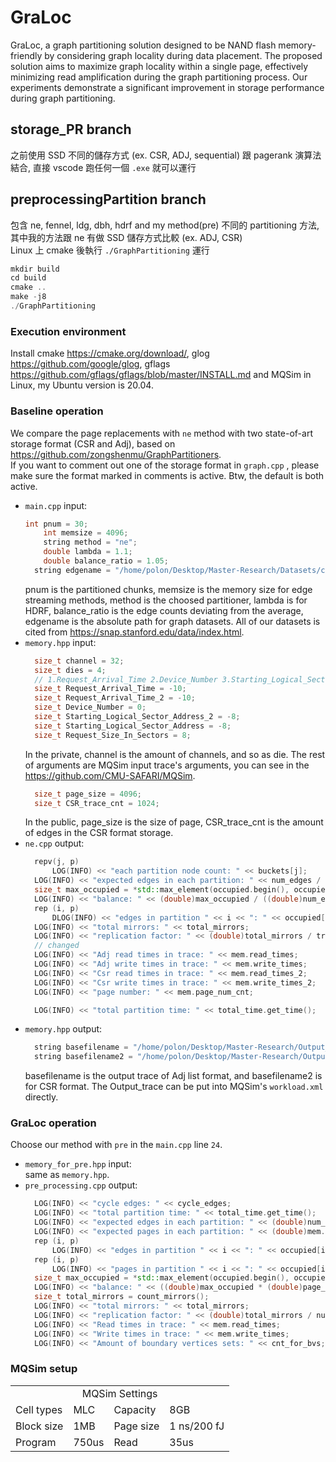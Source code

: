 ﻿# GraLoc
GraLoc, a graph partitioning solution designed to be NAND flash memory-friendly by considering graph locality during data placement. The proposed solution aims to maximize graph locality within a single page, effectively minimizing read amplification during the graph partitioning process. Our experiments demonstrate a significant improvement in storage performance during graph partitioning. 
## storage_PR branch
之前使用 SSD 不同的儲存方式 (ex. CSR, ADJ, sequential) 跟 pagerank 演算法結合, 直接 vscode 跑任何一個 `.exe` 就可以運行
## preprocessingPartition branch
包含 ne, fennel, ldg, dbh, hdrf and my method(pre) 不同的 partitioning 方法, 其中我的方法跟 ne 有做 SSD 儲存方式比較 (ex. ADJ, CSR)  
Linux 上 cmake 後執行 `./GraphPartitioning` 運行  
```c++
mkdir build
cd build
cmake ..
make -j8
./GraphPartitioning 
```
  
### Execution environment 
Install cmake <https://cmake.org/download/>, glog <https://github.com/google/glog>, gflags <https://github.com/gflags/gflags/blob/master/INSTALL.md> and MQSim in Linux, my Ubuntu version is 20.04. 
  
### Baseline operation 
We compare the page replacements with `ne` method with two state-of-art storage format (CSR and Adj), based on <https://github.com/zongshenmu/GraphPartitioners>.  
If you want to comment out one of the storage format in `graph.cpp` , please make sure the format marked in comments is active. Btw, the default is both active. 
* `main.cpp` input:    
  ```c++
  int pnum = 30;
      int memsize = 4096;
      string method = "ne";
      double lambda = 1.1;
      double balance_ratio = 1.05;
    string edgename = "/home/polon/Desktop/Master-Research/Datasets/com-youtube.ungraph.txt";
  ```
  pnum is the partitioned chunks, memsize is the memory size for edge streaming methods, method is the choosed partitioner, lambda is for HDRF, balance_ratio is the edge counts deviating from the average, edgename is the absolute path for graph datasets. All of our datasets is cited from <https://snap.stanford.edu/data/index.html>.  
* `memory.hpp` input:
  ```c++
    size_t channel = 32; 
    size_t dies = 4; 
    // 1.Request_Arrival_Time 2.Device_Number 3.Starting_Logical_Sector_Address 4.Request_Size_In_Sectors 5.Type_of_Requests[0 for write, 1 for read]
    size_t Request_Arrival_Time = -10; 
    size_t Request_Arrival_Time_2 = -10;
    size_t Device_Number = 0; 
    size_t Starting_Logical_Sector_Address_2 = -8;
    size_t Starting_Logical_Sector_Address = -8; 
    size_t Request_Size_In_Sectors = 8;
  ```
  In the private, channel is the amount of channels, and so as die. The rest of arguments are MQSim input trace's arguments, you can see in the <https://github.com/CMU-SAFARI/MQSim>. 
  ```c++
    size_t page_size = 4096; 
    size_t CSR_trace_cnt = 1024;
  ```
  In the public, page_size is the size of page, CSR_trace_cnt is the amount of edges in the CSR format storage. 
* `ne.cpp` output:
  ```c++
    repv(j, p)
        LOG(INFO) << "each partition node count: " << buckets[j];
    LOG(INFO) << "expected edges in each partition: " << num_edges / p;
    size_t max_occupied = *std::max_element(occupied.begin(), occupied.end());
    LOG(INFO) << "balance: " << (double)max_occupied / ((double)num_edges / p);
    rep (i, p)
        DLOG(INFO) << "edges in partition " << i << ": " << occupied[i];
    LOG(INFO) << "total mirrors: " << total_mirrors;
    LOG(INFO) << "replication factor: " << (double)total_mirrors / true_vids.popcount();
    // changed
    LOG(INFO) << "Adj read times in trace: " << mem.read_times;
    LOG(INFO) << "Adj write times in trace: " << mem.write_times;
    LOG(INFO) << "Csr read times in trace: " << mem.read_times_2;
    LOG(INFO) << "Csr write times in trace: " << mem.write_times_2;
    LOG(INFO) << "page number: " << mem.page_num_cnt;

    LOG(INFO) << "total partition time: " << total_time.get_time();
  ```
* `memory.hpp` output:
  ```c++
    string basefilename = "/home/polon/Desktop/Master-Research/Output_trace_ne_yt_adj.txt"; 
    string basefilename2 = "/home/polon/Desktop/Master-Research/Output_trace_ne_yt_csr.txt";
  ```
  basefilename is the output trace of Adj list format, and basefilename2 is for CSR format. The Output_trace can be put into MQSim's `workload.xml` directly.  
### GraLoc operation
Choose our method with `pre` in the `main.cpp` line `24`.  
* `memory_for_pre.hpp` input:  
  same as `memory.hpp`.  
* `pre_processing.cpp` output:  
  ```c++
    LOG(INFO) << "cycle edges: " << cycle_edges;
    LOG(INFO) << "total partition time: " << total_time.get_time();
    LOG(INFO) << "expected edges in each partition: " << (double)num_edges / p;
    LOG(INFO) << "expected pages in each partition: " << (double)mem.page_num / p;
    rep (i, p)
        LOG(INFO) << "edges in partition " << i << ": " << occupied[i] * page_edge_cnt;
    rep (i, p)
        LOG(INFO) << "pages in partition " << i << ": " << occupied[i];
    size_t max_occupied = *std::max_element(occupied.begin(), occupied.end());
    LOG(INFO) << "balance: " << ((double)max_occupied * (double)page_edge_cnt / (double)num_edges * p);
    size_t total_mirrors = count_mirrors();
    LOG(INFO) << "total mirrors: " << total_mirrors;
    LOG(INFO) << "replication factor: " << (double)total_mirrors / num_vertices;
    LOG(INFO) << "Read times in trace: " << mem.read_times;
    LOG(INFO) << "Write times in trace: " << mem.write_times;
    LOG(INFO) << "Amount of boundary vertices sets: " << cnt_for_bvs;
  ```
### MQSim setup

<table>
    <tr>
        <td align="center" colspan=4 >MQSim Settings</td>
    </tr>
    <tr>
        <td>Cell types</td>
        <td>MLC</td>
        <td>Capacity</td>
        <td>8GB</td>
    </tr>
    <tr>
        <td>Block size</td>
        <td>1MB</td>
        <td>Page size</td>
        <td>1 ns/200 fJ</td>
    </tr>
    <tr>
        <td>Program</td>
        <td>750us</td>
        <td>Read</td>
        <td>35us</td>
    </tr>
</table>
